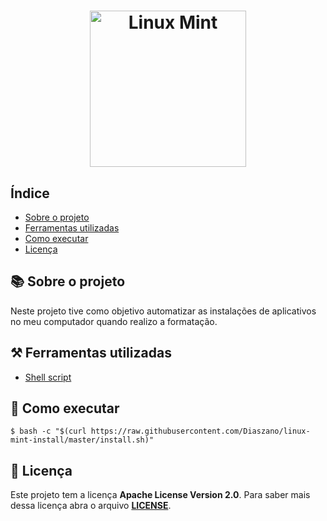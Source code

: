 <h1 align="center">
  <img alt="Linux Mint" title="Linux Mint" src="https://cdn.discordapp.com/attachments/900946220971868193/1078180939697500230/logoMint.png" width="250" alt="Linux Mint Logo">
</h1>


<h2>Índice</h2>

- [Sobre o projeto](#-Sobre-o-projeto)
- [Ferramentas utilizadas](#-Ferramentas-utilizadas)
- [Como executar](#-Como-executar)
- [Licença](#-Licença)


<h2>📚 Sobre o projeto</h2>

Neste projeto tive como objetivo automatizar as instalações de aplicativos no meu computador quando realizo a formatação.

<h2>⚒️ Ferramentas utilizadas</h2>

- [Shell script](https://pt.wikipedia.org/wiki/Shell_script)

<h2>🏁 Como executar</h2>

```shell
$ bash -c "$(curl https://raw.githubusercontent.com/Diaszano/linux-mint-install/master/install.sh)"
```

<h2>📖 Licença</h2>

Este projeto tem a licença **Apache License Version 2.0**. Para saber mais dessa
licença abra o arquivo **[LICENSE](./LICENSE)**.